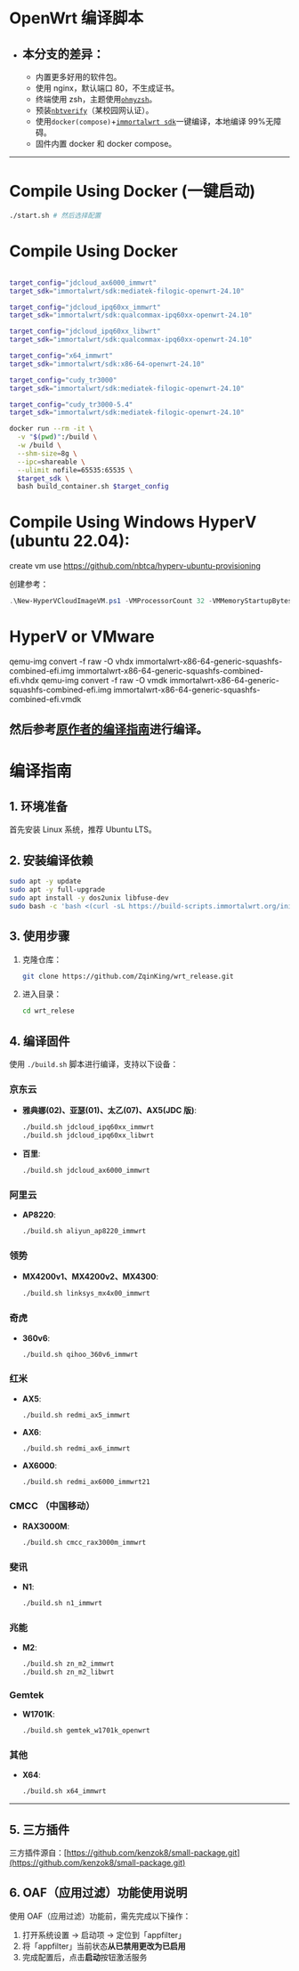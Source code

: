 # OpenWrt 编译脚本

- ## 本分支的差异：
  - 内置更多好用的软件包。
  - 使用 nginx，默认端口 80，不生成证书。
  - 终端使用 zsh，主题使用[`ohmyzsh`](https://ohmyz.sh/)。
  - 预装[`nbtverify`](https://github.com/nbtca/luci-app-nbtverify)（某校园网认证）。
  - 使用`docker(compose)`+[`immortalwrt sdk`](https://hub.docker.com/r/immortalwrt/sdk)一键编译，本地编译 99%无障碍。
  - 固件内置 docker 和 docker compose。

---

# Compile Using Docker (一键启动)

```bash
./start.sh # 然后选择配置
```

# Compile Using Docker

```bash

target_config="jdcloud_ax6000_immwrt"
target_sdk="immortalwrt/sdk:mediatek-filogic-openwrt-24.10"

target_config="jdcloud_ipq60xx_immwrt"
target_sdk="immortalwrt/sdk:qualcommax-ipq60xx-openwrt-24.10"

target_config="jdcloud_ipq60xx_libwrt"
target_sdk="immortalwrt/sdk:qualcommax-ipq60xx-openwrt-24.10"

target_config="x64_immwrt"
target_sdk="immortalwrt/sdk:x86-64-openwrt-24.10"

target_config="cudy_tr3000"
target_sdk="immortalwrt/sdk:mediatek-filogic-openwrt-24.10"

target_config="cudy_tr3000-5.4"
target_sdk="immortalwrt/sdk:mediatek-filogic-openwrt-24.10"

docker run --rm -it \
  -v "$(pwd)":/build \
  -w /build \
  --shm-size=8g \
  --ipc=shareable \
  --ulimit nofile=65535:65535 \
  $target_sdk \
  bash build_container.sh $target_config
```

# Compile Using Windows HyperV (ubuntu 22.04):

create vm use https://github.com/nbtca/hyperv-ubuntu-provisioning

创建参考：

```ps1
.\New-HyperVCloudImageVM.ps1 -VMProcessorCount 32 -VMMemoryStartupBytes 6GB -VMMinimumBytes 6GB -VMMaximumBytes 16GB -VHDSizeBytes 128GB -VMName "openwrt-development-1" -ImageVersion "25.04" -VMGeneration 2 -KeyboardLayout en -GuestAdminUsername lk -GuestAdminPassword lk233 -VMDynamicMemoryEnabled $true -VirtualSwitchName WAN -Verbose -VMMachine_StoragePath "Y:\hyper-v" -ShowSerialConsoleWindow -PreInstallDocker
```

# HyperV or VMware

qemu-img convert -f raw -O vhdx immortalwrt-x86-64-generic-squashfs-combined-efi.img immortalwrt-x86-64-generic-squashfs-combined-efi.vhdx
qemu-img convert -f raw -O vmdk immortalwrt-x86-64-generic-squashfs-combined-efi.img immortalwrt-x86-64-generic-squashfs-combined-efi.vmdk

## 然后参考[原作者的编译指南](#编译指南)进行编译。

# 编译指南

## 1. 环境准备

首先安装 Linux 系统，推荐 Ubuntu LTS。

## 2. 安装编译依赖

```bash
sudo apt -y update
sudo apt -y full-upgrade
sudo apt install -y dos2unix libfuse-dev
sudo bash -c 'bash <(curl -sL https://build-scripts.immortalwrt.org/init_build_environment.sh)'
```

## 3. 使用步骤

1.  克隆仓库：
    ```bash
    git clone https://github.com/ZqinKing/wrt_release.git
    ```
2.  进入目录：
    ```bash
    cd wrt_relese
    ```

## 4. 编译固件

使用 `./build.sh` 脚本进行编译，支持以下设备：

### 京东云

- **雅典娜(02)、亚瑟(01)、太乙(07)、AX5(JDC 版)**:
  ```bash
  ./build.sh jdcloud_ipq60xx_immwrt
  ./build.sh jdcloud_ipq60xx_libwrt
  ```
- **百里**:
  ```bash
  ./build.sh jdcloud_ax6000_immwrt
  ```

### 阿里云

- **AP8220**:
  ```bash
  ./build.sh aliyun_ap8220_immwrt
  ```

### 领势

- **MX4200v1、MX4200v2、MX4300**:
  ```bash
  ./build.sh linksys_mx4x00_immwrt
  ```

### 奇虎

- **360v6**:
  ```bash
  ./build.sh qihoo_360v6_immwrt
  ```

### 红米

- **AX5**:
  ```bash
  ./build.sh redmi_ax5_immwrt
  ```
- **AX6**:
  ```bash
  ./build.sh redmi_ax6_immwrt
  ```
- **AX6000**:
  ```bash
  ./build.sh redmi_ax6000_immwrt21
  ```

### CMCC （中国移动）

- **RAX3000M**:
  ```bash
  ./build.sh cmcc_rax3000m_immwrt
  ```

### 斐讯

- **N1**:
  ```bash
  ./build.sh n1_immwrt
  ```

### 兆能

- **M2**:
  ```bash
  ./build.sh zn_m2_immwrt
  ./build.sh zn_m2_libwrt
  ```

### Gemtek

- **W1701K**:
  ```bash
  ./build.sh gemtek_w1701k_openwrt
  ```

### 其他

- **X64**:
  ```bash
  ./build.sh x64_immwrt
  ```

---

## 5. 三方插件

三方插件源自：[https://github.com/kenzok8/small-package.git](https://github.com/kenzok8/small-package.git)

## 6. OAF（应用过滤）功能使用说明

使用 OAF（应用过滤）功能前，需先完成以下操作：

1.  打开系统设置 → 启动项 → 定位到「appfilter」
2.  将「appfilter」当前状态**从已禁用更改为已启用**
3.  完成配置后，点击**启动**按钮激活服务
